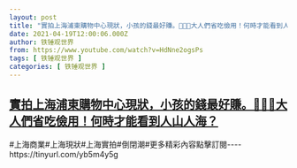 ```yaml
---
layout: post
title: "實拍上海浦東購物中心現狀，小孩的錢最好賺。🙈👣🌼大人們省吃儉用！何時才能看到人山人海？"
date: 2021-04-19T12:00:06.000Z
author: 铁锤观世界
from: https://www.youtube.com/watch?v=HdNne2ogsPs
tags: [ 铁锤观世界 ]
categories: [ 铁锤观世界 ]
---
```

<!--1618833606000-->
[實拍上海浦東購物中心現狀，小孩的錢最好賺。🙈👣🌼大人們省吃儉用！何時才能看到人山人海？](https://www.youtube.com/watch?v=HdNne2ogsPs)
------

<div>
#上海商業#上海現狀#上海實拍#倒閉潮#更多精彩內容點擊訂閱----https://tinyurl.com/yb5m4y5g
</div>
